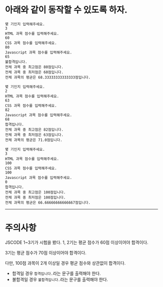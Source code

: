 # 아래와 같이 동작할 수 있도록 하자.

```text
몇 기인지 입력해주세요.
3
HTML 과목 점수를 입력해주세요.
60
CSS 과목 점수를 입력해주세요.
80
Javascript 과목 점수를 입력해주세요.
65
불합격입니다.
전체 과목 중 최고점은 80점입니다.
전체 과목 중 최저점은 60점입니다.
전체 과목의 평균은 68.33333333333333점입니다.
```

```text
몇 기인지 입력해주세요.
2
HTML 과목 점수를 입력해주세요.
63
CSS 과목 점수를 입력해주세요. 
82
Javascript 과목 점수를 입력해주세요. 
68
합격입니다.
전체 과목 중 최고점은 82점입니다.
전체 과목 중 최저점은 63점입니다.
전체 과목의 평균은 71.0점입니다.
```

```text
몇 기인지 입력해주세요.
3
HTML 과목 점수를 입력해주세요.
100
CSS 과목 점수를 입력해주세요.
100
Javascript 과목 점수를 입력해주세요.
0
합격입니다.
전체 과목 중 최고점은 100점입니다.
전체 과목 중 최저점은 100점입니다.
전체 과목의 평균은 66.66666666666667점입니다.
```

---

# 주의사항

JSCODE 1~3기가 시험을 봤다. 1, 2기는 평균 점수가 60점 이상이어야 합격이다.

3기는 평균 점수가 70점 이상이어야 합격이다.

다만, 100점 과목이 2개 이상일 경우 평균 점수와 상관없이 합격이다.

- 합격일 경우 `합격입니다.`라는 문구를 출력해야 한다.
- 불합격일 경우 `불합격입니다.`라는 문구를 출력해야 한다.